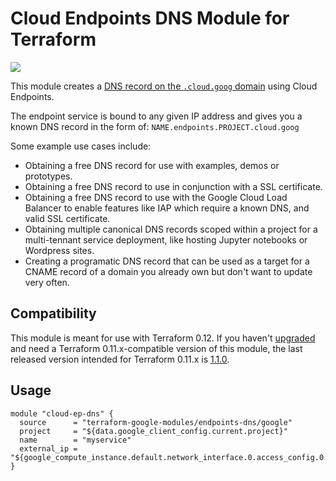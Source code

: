 # Cloud Endpoints DNS Module for Terraform

<a href="https://concourse-tf.gcp.solutions/teams/main/pipelines/tf-ep-dns-regression" target="_blank">
<img src="https://concourse-tf.gcp.solutions/api/v1/teams/main/pipelines/tf-ep-dns-regression/badge" /></a>

This module creates a [DNS record on the `.cloud.goog` domain](https://cloud.google.com/endpoints/docs/openapi/openapi-dns-configure) using Cloud Endpoints.

The endpoint service is bound to any given IP address and gives you a known DNS record in the form of: `NAME.endpoints.PROJECT.cloud.goog`

Some example use cases include:
- Obtaining a free DNS record for use with examples, demos or prototypes.
- Obtaining a free DNS record to use in conjunction with a SSL certificate.
- Obtaining a free DNS record to use with the Google Cloud Load Balancer to enable features like IAP which require a known DNS, and valid SSL certificate.
- Obtaining multiple canonical DNS records scoped within a project for a multi-tennant service deployment, like hosting Jupyter notebooks or Wordpress sites.
- Creating a programatic DNS record that can be used as a target for a CNAME record of a domain you already own but don't want to update very often.

## Compatibility

This module is meant for use with Terraform 0.12. If you haven't
[upgraded](https://www.terraform.io/upgrade-guides/0-12.html) and need
a Terraform 0.11.x-compatible version of this module, the last released
version intended for Terraform 0.11.x is [1.1.0](https://registry.terraform.io/modules/terraform-google-modules/endpoints-dns/google/1.1.0).

## Usage

```hcl
module "cloud-ep-dns" {
  source      = "terraform-google-modules/endpoints-dns/google"
  project     = "${data.google_client_config.current.project}"
  name        = "myservice"
  external_ip = "${google_compute_instance.default.network_interface.0.access_config.0.assigned_nat_ip}"
}
```
